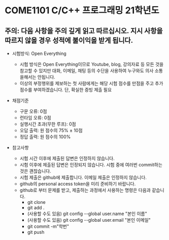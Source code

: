 # COME1101 C/C++ 프로그래밍 21학년도 

## 주의: 다음 사항을 주의 깊게 읽고 따르십시오. 지시 사항을 따르지 않을 경우 성적에 불이익을 받게 됩니다.

* 시험방식: Open Everything
  - 시험 방식은 Open Everything이므로 Youtube, blog, 강의자료 등 모든 것을 참고할 수 있지만 대화, 이메일, 채팅 등의 수단을 사용하여 누구와도 의사 소통을해서는 안됩니다.
  - 이상의 부정행위를 제보하는 첫 사람에게는 해당 시험 점수를 만점을 주고 추가 점수를 부여하겠습니다. 단, 확실한 증빙 제출 필요

* 채점기준 
  - 구문 오류: 0점
  - 런타임 오류: 0점
  - 실행시간 초과(무한 루프): 0점
  - 오답 출력: 원 점수의 75% ± 10점
  - 정답 출력: 원 점수의 100%

* 참고사항
  - 시험 시간 이후에 제출된 답변은 인정하지 않습니다. 
  - 시험 이후에 제출된 답변은 인정되지 않습니다. 시험 중에 여러번 commit하는 것은 괜찮습니다. 
  - 시험 제출은 github에 제출합니다. 이메일 제출은 인정하지 않습니다.  
  - github의 personal access token을 미리 준비하기 바랍니다. 
  - github로 부터 문제를 받고, 제출하는 과정에서 사용하는 명령은 다음과 같습니다. 
    - git clone
    - git add .
    - (사용할 수도 있음) git config --global user.name "본인 이름"
    - (사용할 수도 있음) git config --global user.email "본인 이메일"
    - git commit -m"학번"
    - git push
